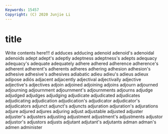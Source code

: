 ```yaml
---
Keywords: 15457
Copyright: (C) 2020 Junjie Li
---
```


# title

Write contents here!!!
d
adduces 
adducing 
adenoid 
adenoid's 
adenoidal 
adenoids 
adept 
adept's 
adeptly 
adeptness
adeptness's 
adepts 
adequacy 
adequacy's 
adequate 
adequately 
adhere 
adhered 
adherence 
adherence's
adherent 
adherent's 
adherents 
adheres 
adhering 
adhesion 
adhesion's 
adhesive 
adhesive's 
adhesives
adiabatic 
adieu 
adieu's 
adieus 
adieux 
adipose 
adiós 
adjacent 
adjacently 
adjectival
adjectivally 
adjective 
adjective's 
adjectives 
adjoin 
adjoined 
adjoining 
adjoins 
adjourn 
adjourned
adjourning 
adjournment 
adjournment's 
adjournments 
adjourns 
adjudge 
adjudged 
adjudges 
adjudging 
adjudicate
adjudicated 
adjudicates 
adjudicating 
adjudication 
adjudication's 
adjudicator 
adjudicator's 
adjudicators 
adjunct 
adjunct's
adjuncts 
adjuration 
adjuration's 
adjurations 
adjure 
adjured 
adjures 
adjuring 
adjust 
adjustable
adjusted 
adjuster 
adjuster's 
adjusters 
adjusting 
adjustment 
adjustment's 
adjustments 
adjustor 
adjustor's
adjustors 
adjusts 
adjutant 
adjutant's 
adjutants 
adman 
adman's 
admen 
administer 
